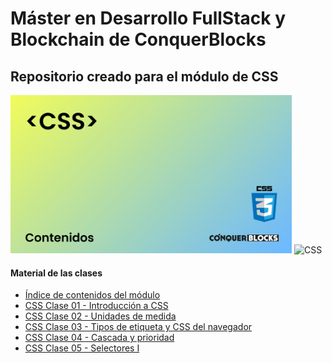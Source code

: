 <h1>Máster en Desarrollo FullStack y Blockchain de ConquerBlocks</h1>

<h2>Repositorio creado para el módulo de CSS</h2>

<img width="450px" src="00_indice_modulo/portada.jpg" alt="Portada del módulo de CSS" />

<img src="https://img.shields.io/badge/html5-%23E34F26.svg?style=for-the-badge&amp;logo=html5&amp;logoColor=white" alt="CSS">

<h4>Material de las clases</h4>
<ul>
    <li><a target="_blank" href="https://github.com/bienvenidosaez/conquerblocks-css/blob/master/00_indice_modulo/CSS%20-%20Contenidos.pdf">Índice de contenidos del módulo</a></li>
    <li><a target="_blank" href="https://github.com/bienvenidosaez/conquerblocks-css/blob/master/01_clases/Clase%2000%20-%20Presentaci%C3%B3n/CSS%20Clase%2001%20-%20Introducci%C3%B3n%20a%20CSS.pdf">CSS Clase 01 - Introducción a CSS</a></li>
    <li><a target="_blank" href="https://github.com/bienvenidosaez/conquerblocks-css/blob/master/01_clases/Clase%2002%20-%20Unidades%20de%20medida%20en%20CSS/CSS%20Clase%2002%20-%20Unidades%20de%20medida.pdf">CSS Clase 02 - Unidades de medida</a></li>
    <li><a target="_blank" href="https://github.com/bienvenidosaez/conquerblocks-css/blob/master/01_clases/Clase%2003%20-%20Tipos%20de%20etiqueta%20y%20CSS%20del%20navegador/CSS%20Clase%2003%20-%20Tipos%20de%20etiqueta%20y%20CSS%20del%20navegador%20(Diapositivas).pdf">CSS Clase 03 - Tipos de etiqueta y CSS del navegador</a></li>
    <li><a target="_blank" href="https://github.com/bienvenidosaez/conquerblocks-css/blob/master/01_clases/Clase%2004%20-%20Cascada%20y%20prioridad/CSS%20Clase%2004%20-%20Cascada%20y%20especificaci%C3%B3n.pdf">CSS Clase 04 - Cascada y prioridad</a></li>
    <li><a target="_blank" href="https://github.com/bienvenidosaez/conquerblocks-css/blob/master/01_clases/Clase%2005%20-%20Selectores%20I/CSS%20Clase%2005%20-%20Selectores%20I.pdf">CSS Clase 05 - Selectores I</a></li>
</ul>
